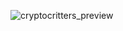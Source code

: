 ![cryptocritters_preview](https://user-images.githubusercontent.com/7588474/126223970-0b7688e6-d074-43f7-9cff-15cd6a5fe6de.png)
